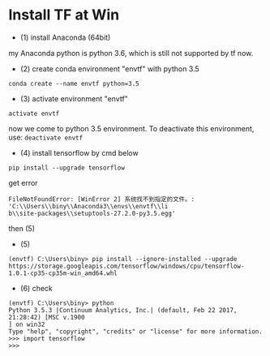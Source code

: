 # Install TF at Win

* (1) install Anaconda (64bit)

my Anaconda python is python 3.6, which is still not supported by tf now.


* (2) create conda environment "envtf" with python 3.5

```
conda create --name envtf python=3.5
```


* (3) activate environment "envtf"

```
activate envtf
```

now we come to python 3.5 environment. To deactivate this environment, use: `deactivate envtf`


* (4) install tensorflow by cmd below

```
pip install --upgrade tensorflow
```

get error

```
FileNotFoundError: [WinError 2] 系统找不到指定的文件。: 'C:\\Users\\biny\\Anaconda3\\envs\\envtf\\li
b\\site-packages\\setuptools-27.2.0-py3.5.egg'
```

then (5)


* (5) 

```
(envtf) C:\Users\biny> pip install --ignore-installed --upgrade https://storage.googleapis.com/tensorflow/windows/cpu/tensorflow-1.0.1-cp35-cp35m-win_amd64.whl
```

* (6) check 

```
(envtf) C:\Users\biny> python
Python 3.5.3 |Continuum Analytics, Inc.| (default, Feb 22 2017, 21:28:42) [MSC v.1900
] on win32
Type "help", "copyright", "credits" or "license" for more information.
>>> import tensorflow
>>>
```

